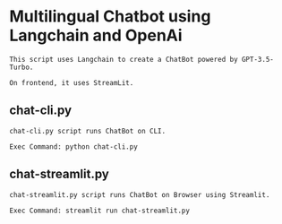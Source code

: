 # Multilingual Chatbot using Langchain and OpenAi

```
This script uses Langchain to create a ChatBot powered by GPT-3.5-Turbo. 

On frontend, it uses StreamLit.
```

## chat-cli.py
```
chat-cli.py script runs ChatBot on CLI.

Exec Command: python chat-cli.py
```

## chat-streamlit.py
```
chat-streamlit.py script runs ChatBot on Browser using Streamlit.

Exec Command: streamlit run chat-streamlit.py
```
